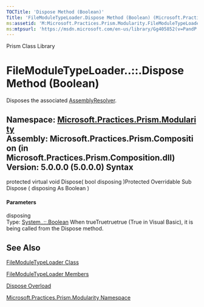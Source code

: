 ```yaml
---
TOCTitle: 'Dispose Method (Boolean)'
Title: 'FileModuleTypeLoader.Dispose Method (Boolean) (Microsoft.Practices.Prism.Modularity)'
ms:assetid: 'M:Microsoft.Practices.Prism.Modularity.FileModuleTypeLoader.Dispose(System.Boolean)'
ms:mtpsurl: 'https://msdn.microsoft.com/en-us/library/Gg405852(v=PandP.50)'
---
```


Prism Class Library

FileModuleTypeLoader..::.Dispose Method (Boolean)
=================================================

Disposes the associated [AssemblyResolver](https://msdn.microsoft.com/t:microsoft.practices.prism.modularity.assemblyresolver).

**Namespace:** [Microsoft.Practices.Prism.Modularity](https://msdn.microsoft.com/n:microsoft.practices.prism.modularity)
**Assembly:** Microsoft.Practices.Prism.Composition (in Microsoft.Practices.Prism.Composition.dll) Version: 5.0.0.0 (5.0.0.0)
Syntax
------

<span id="syntaxToggle"></span>protected virtual void Dispose( bool disposing )Protected Overridable Sub Dispose ( disposing As Boolean )
#### Parameters

disposing  
Type: [System..::.Boolean](http://msdn2.microsoft.com/en-us/library/a28wyd50)
When trueTruetruetrue (True in Visual Basic), it is being called from the Dispose method.

See Also
--------

<span id="seeAlsoToggle"></span>
[FileModuleTypeLoader Class](https://msdn.microsoft.com/t:microsoft.practices.prism.modularity.filemoduletypeloader)

[FileModuleTypeLoader Members](https://msdn.microsoft.com/allmembers.t:microsoft.practices.prism.modularity.filemoduletypeloader)

[Dispose Overload](https://msdn.microsoft.com/overload:microsoft.practices.prism.modularity.filemoduletypeloader.dispose)

[Microsoft.Practices.Prism.Modularity Namespace](https://msdn.microsoft.com/n:microsoft.practices.prism.modularity)
